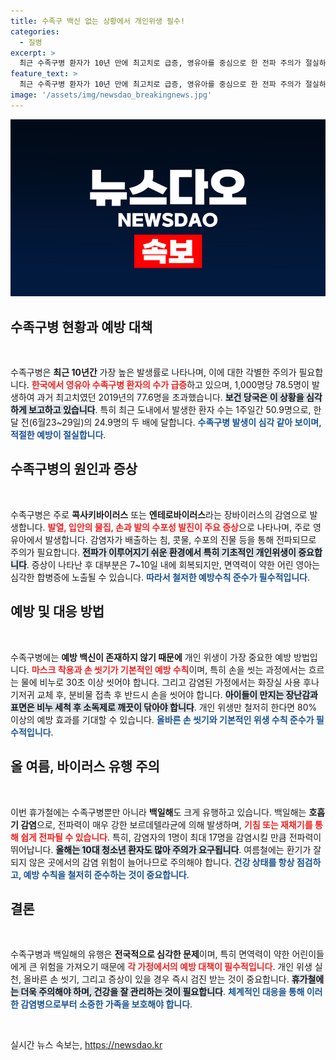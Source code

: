 ```yaml
---
title: 수족구 백신 없는 상황에서 개인위생 필수!
categories:
  - 질병
excerpt: >
  최근 수족구병 환자가 10년 만에 최고치로 급증, 영유아를 중심으로 한 전파 주의가 절실하다! 개인위생 철저히 지켜야 하고, 여름철 백일해 유행도 잊지 말자. 건강 수칙 지키고, 안전한 여름 보내세요!
feature_text: >
  최근 수족구병 환자가 10년 만에 최고치로 급증, 영유아를 중심으로 한 전파 주의가 절실하다! 개인위생 철저히 지켜야 하고, 여름철 백일해 유행도 잊지 말자. 건강 수칙 지키고, 안전한 여름 보내세요!
image: '/assets/img/newsdao_breakingnews.jpg'
---
```


<p><img src="/assets/img/newsdao_breakingnews.jpg" alt="cryptoinkorea 속보" /></p>

<h2 data-ke-size="size26">수족구병 현황과 예방 대책</h2>

<p data-ke-size="size16">&nbsp;</p>

<p>수족구병은 <b>최근 10년간</b> 가장 높은 발생률로 나타나며, 이에 대한 각별한 주의가 필요합니다. <b><span style="color: #ee2323;">한국에서 영유아 수족구병 환자의 수가 급증</span></b>하고 있으며, 1,000명당 78.5명이 발생하여 과거 최고치였던 2019년의 77.6명을 초과했습니다. <b><span style="background-color: #21538527;">보건 당국은 이 상황을 심각하게 보고하고 있습니다</span></b>. 특히 최근 도내에서 발생한 환자 수는 1주일간 50.9명으로, 한 달 전(6월23~29일)의 24.9명의 두 배에 달합니다. <b><span style="color: #1a5490;">수족구병 발생이 심각 같아 보이며, 적절한 예방이 절실합니다</span></b>.</p>

<h2 data-ke-size="size26">수족구병의 원인과 증상</h2>

<p data-ke-size="size16">&nbsp;</p>

<p>수족구병은 주로 <b>콕사키바이러스</b> 또는 <b>엔테로바이러스</b>라는 장바이러스의 감염으로 발생합니다. <b><span style="color: #ee2323;">발열, 입안의 물집, 손과 발의 수포성 발진이 주요 증상</span></b>으로 나타나며, 주로 영유아에서 발생합니다. 감염자가 배출하는 침, 콧물, 수포의 진물 등을 통해 전파되므로 주의가 필요합니다. <b><span style="background-color: #21538527;">전파가 이루어지기 쉬운 환경에서 특히 기초적인 개인위생이 중요합니다</span></b>. 증상이 나타난 후 대부분은 7~10일 내에 회복되지만, 면역력이 약한 어린 영아는 심각한 합병증에 노출될 수 있습니다. <b><span style="color: #1a5490;">따라서 철저한 예방수칙 준수가 필수적입니다</span></b>.</p>

<h2 data-ke-size="size26">예방 및 대응 방법</h2>

<p data-ke-size="size16">&nbsp;</p>

<p>수족구병에는 <b>예방 백신이 존재하지 않기 때문에</b> 개인 위생이 가장 중요한 예방 방법입니다. <b><span style="color: #ee2323;">마스크 착용과 손 씻기가 기본적인 예방 수칙</span></b>이며, 특히 손을 씻는 과정에서는 흐르는 물에 비누로 30초 이상 씻어야 합니다. 그리고 감염된 가정에서는 화장실 사용 후나 기저귀 교체 후, 분비물 접촉 후 반드시 손을 씻어야 합니다. <b><span style="background-color: #21538527;">아이들이 만지는 장난감과 표면은 비누 세척 후 소독제로 깨끗이 닦아야 합니다</span></b>. 개인 위생만 철저히 한다면 80% 이상의 예방 효과를 기대할 수 있습니다. <b><span style="color: #1a5490;">올바른 손 씻기와 기본적인 위생 수칙 준수가 필수적입니다</span></b>.</p>

<h2 data-ke-size="size26">올 여름, 바이러스 유행 주의</h2>

<p data-ke-size="size16">&nbsp;</p>

<p>이번 휴가철에는 수족구병뿐만 아니라 <b>백일해</b>도 크게 유행하고 있습니다. 백일해는 <b>호흡기 감염</b>으로, 전파력이 매우 강한 보르데텔라균에 의해 발생하며, <b><span style="color: #ee2323;">기침 또는 재채기를 통해 쉽게 전파될 수 있습니다</span></b>. 특히, 감염자의 1명이 최대 17명을 감염시킬 만큼 전파력이 뛰어납니다. <b><span style="background-color: #21538527;">올해는 10대 청소년 환자도 많아 주의가 요구됩니다</span></b>. 여름철에는 환기가 잘 되지 않은 곳에서의 감염 위험이 늘어나므로 주의해야 합니다. <b><span style="color: #1a5490;">건강 상태를 항상 점검하고, 예방 수칙을 철저히 준수하는 것이 중요합니다</span></b>.</p>

<h2 data-ke-size="size26">결론</h2>

<p data-ke-size="size16">&nbsp;</p>

<p>수족구병과 백일해의 유행은 <b>전국적으로 심각한 문제</b>이며, 특히 면역력이 약한 어린이들에게 큰 위험을 가져오기 때문에 <b><span style="color: #ee2323;">각 가정에서의 예방 대책이 필수적입니다</span></b>. 개인 위생 실천, 올바른 손 씻기, 그리고 증상이 있을 경우 즉시 검진 받는 것이 중요합니다. <b><span style="background-color: #21538527;">휴가철에는 더욱 주의해야 하며, 건강을 잘 관리하는 것이 필요합니다</span></b>. <b><span style="color: #1a5490;">체계적인 대응을 통해 이러한 감염병으로부터 소중한 가족을 보호해야 합니다</span></b>.</p>

<p data-ke-size="size16">&nbsp;</p>
실시간 뉴스 속보는, <a href="https://newsdao.kr" rel="dofollow">https://newsdao.kr</a>


